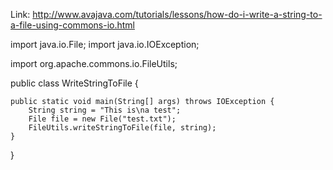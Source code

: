 Link: http://www.avajava.com/tutorials/lessons/how-do-i-write-a-string-to-a-file-using-commons-io.html

import java.io.File;
import java.io.IOException;

import org.apache.commons.io.FileUtils;

public class WriteStringToFile {

	public static void main(String[] args) throws IOException {
		String string = "This is\na test";
		File file = new File("test.txt");
		FileUtils.writeStringToFile(file, string);
	}
}